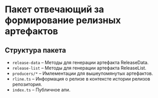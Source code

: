# Пакет отвечающий за формирование релизных артефактов

## Структура пакета

- `release-data` – Методы для генерации артефакта ReleaseData.
- `release-list` – Методы для генерации артефакта ReleaseList.
- `producers/*` – Имлементации для вышеупомянутых артефактов.
- `rline.ts` – Информация о релизе в контексте истории релизов репозитория.
- `index.ts` – Публичное апи.
